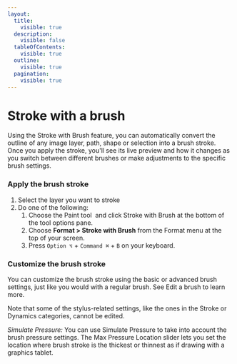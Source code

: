 ```yaml
---
layout:
  title:
    visible: true
  description:
    visible: false
  tableOfContents:
    visible: true
  outline:
    visible: true
  pagination:
    visible: true
---
```


# Stroke with a brush

Using the Stroke with Brush feature, you can automatically convert the outline of any image layer, path, shape or selection into a brush stroke. Once you apply the stroke, you'll see its live preview and how it changes as you switch between different brushes or make adjustments to the specific brush settings.

### Apply the brush stroke

1. Select the layer you want to stroke
2. Do one of the following:
   1. Choose the Paint tool <img src="https://help.pixelmator.com/pixelmator-pro/3.5/assets/English/1580999191000.png" alt="" data-size="line"> and click Stroke with Brush at the bottom of the tool options pane.
   2. Choose **Format > Stroke with Brush** from the Format menu at the top of your screen.
   3. Press `Option ⌥` + `Command ⌘` + `B` on your keyboard.

### Customize the brush stroke

You can customize the brush stroke using the basic or advanced brush settings, just like you would with a regular brush. See Edit a brush to learn more.

Note that some of the stylus-related settings, like the ones in the Stroke or Dynamics categories, cannot be edited.

_Simulate Pressure:_ You can use Simulate Pressure to take into account the brush pressure settings. The Max Pressure Location slider lets you set the location where brush stroke is the thickest or thinnest as if drawing with a graphics tablet.
